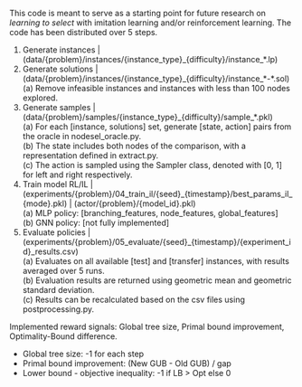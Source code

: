 This code is meant to serve as a starting point for future research on _learning to select_ with imitation learning and/or
reinforcement learning. The code has been distributed over 5 steps.

1. Generate instances | (data/{problem}/instances/{instance_type}\_{difficulty}/instance_*.lp)
2. Generate solutions | (data/{problem}/instances/{instance_type}\_{difficulty}/instance_\*-*.sol)  
   (a) Remove infeasible instances and instances with less than 100 nodes explored.
3. Generate samples   | (data/{problem}/samples/{instance_type}\_{difficulty}/sample_*.pkl)  
   (a) For each [instance, solutions] set, generate [state, action] pairs from the oracle in nodesel_oracle.py.  
   (b) The state includes both nodes of the comparison, with a representation defined in extract.py.  
   (c) The action is sampled using the Sampler class, denoted with [0, 1] for left and right respectively.
4. Train model RL/IL  | (experiments/{problem}/04_train_il/{seed}\_{timestamp}/best_params_il_{mode}.pkl)
                      | (actor/{problem}/{model_id}.pkl)  
   (a) MLP policy: [branching_features, node_features, global_features]  
   (b) GNN policy: [not fully implemented]
5. Evaluate policies  | (experiments/{problem}/05_evaluate/{seed}_{timestamp}/{experiment_id}_results.csv)  
   (a) Evaluates on all available [test] and [transfer] instances, with results averaged over 5 runs.  
   (b) Evaluation results are returned using geometric mean and geometric standard deviation.  
   (c) Results can be recalculated based on the csv files using postprocessing.py.

Implemented reward signals: Global tree size, Primal bound improvement, Optimality-Bound difference.
- Global tree size: -1 for each step
- Primal bound improvement: (New GUB - Old GUB) / gap
- Lower bound - objective inequality: -1 if LB > Opt else 0